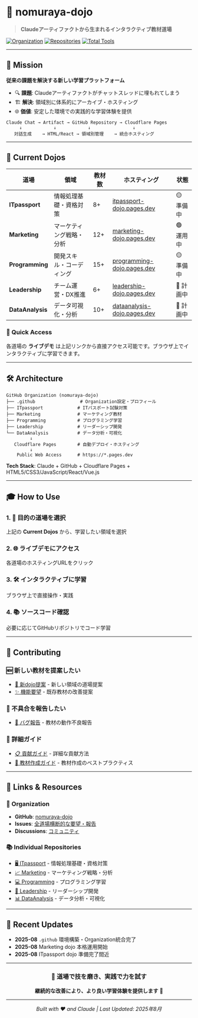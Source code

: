 # 🥋 nomuraya-dojo

> **Claudeアーティファクトから生まれるインタラクティブ教材道場**

[![Organization](https://img.shields.io/badge/GitHub-nomuraya--dojo-181717?logo=github)](https://github.com/nomuraya-dojo)
[![Repositories](https://img.shields.io/badge/dynamic/json?color=blue&label=Repositories&query=%24.public_repos&url=https%3A%2F%2Fapi.github.com%2Forgs%2Fnomuraya-dojo)](https://github.com/nomuraya-dojo?tab=repositories)
[![Total Tools](https://img.shields.io/badge/Tools-50+-green)](#current-dojos)

---

## 🎯 Mission

**従来の課題を解決する新しい学習プラットフォーム**

- 🔍 **課題**: Claudeアーティファクトがチャットスレッドに埋もれてしまう
- 🏗️ **解決**: 領域別に体系的にアーカイブ・ホスティング
- 🌐 **価値**: 安定した環境での実践的な学習体験を提供

```
Claude Chat → Artifact → GitHub Repository → Cloudflare Pages
     ↓            ↓            ↓                ↓
   対話生成    → HTML/React → 領域別管理    → 統合ホスティング
```

---

## 🏮 Current Dojos

| 道場 | 領域 | 教材数 | ホスティング | 状態 |
|------|------|--------|-------------|------|
| **ITpassport** | 情報処理基礎・資格対策 | 8+ | [itpassport-dojo.pages.dev](https://itpassport-dojo.pages.dev) | 🟡 準備中 |
| **Marketing** | マーケティング戦略・分析 | 12+ | [marketing-dojo.pages.dev](https://marketing-dojo.pages.dev) | 🟢 運用中 |
| **Programming** | 開発スキル・コーディング | 15+ | [programming-dojo.pages.dev](https://programming-dojo.pages.dev) | 🟡 準備中 |
| **Leadership** | チーム運営・DX推進 | 6+ | [leadership-dojo.pages.dev](https://leadership-dojo.pages.dev) | 🔴 計画中 |
| **DataAnalysis** | データ可視化・分析 | 10+ | [dataanalysis-dojo.pages.dev](https://dataanalysis-dojo.pages.dev) | 🔴 計画中 |

### 🚀 Quick Access
各道場の **ライブデモ** は上記リンクから直接アクセス可能です。ブラウザ上でインタラクティブに学習できます。

---

## 🛠️ Architecture

```
GitHub Organization (nomuraya-dojo)
├── .github                 # Organization設定・プロフィール
├── ITpassport             # ITパスポート試験対策
├── Marketing              # マーケティング教材
├── Programming            # プログラミング学習
├── Leadership             # リーダーシップ開発
└── DataAnalysis           # データ分析・可視化
         ↓
   Cloudflare Pages        # 自動デプロイ・ホスティング
         ↓  
    Public Web Access      # https://*.pages.dev
```

**Tech Stack**: Claude + GitHub + Cloudflare Pages + HTML5/CSS3/JavaScript/React/Vue.js

---

## 🎓 How to Use

### 1. 🎯 目的の道場を選択
上記の **Current Dojos** から、学習したい領域を選択

### 2. 🌐 ライブデモにアクセス  
各道場のホスティングURLをクリック

### 3. 🛠️ インタラクティブに学習
ブラウザ上で直接操作・実践

### 4. 📚 ソースコード確認
必要に応じてGitHubリポジトリでコード学習

---

## 🤝 Contributing

### 🆕 新しい教材を提案したい
- [🏮 新dojo提案](../../issues/new?template=dojo_request.yml) - 新しい領域の道場提案
- [✨ 機能要望](../../issues/new?template=feature_request.yml) - 既存教材の改善提案

### 🐛 不具合を報告したい  
- [🐛 バグ報告](../../issues/new?template=bug_request.yml) - 教材の動作不良報告

### 📖 詳細ガイド
- [📋 貢献ガイド](./docs/CONTRIBUTING.md) - 詳細な貢献方法
- [📘 教材作成ガイド](./docs/GUIDELINES.md) - 教材作成のベストプラクティス

---

## 🔗 Links & Resources

### 🏢 Organization
- **GitHub**: [nomuraya-dojo](https://github.com/nomuraya-dojo)
- **Issues**: [全道場横断的な要望・報告](https://github.com/nomuraya-dojo/.github/issues)
- **Discussions**: [コミュニティ](https://github.com/nomuraya-dojo/.github/discussions)

### 📚 Individual Repositories  
- [🖥️ ITpassport](https://github.com/nomuraya-dojo/ITpassport) - 情報処理基礎・資格対策
- [📈 Marketing](https://github.com/nomuraya-dojo/Marketing) - マーケティング戦略・分析
- [💻 Programming](https://github.com/nomuraya-dojo/Programming) - プログラミング学習
- [👑 Leadership](https://github.com/nomuraya-dojo/Leadership) - リーダーシップ開発
- [📊 DataAnalysis](https://github.com/nomuraya-dojo/DataAnalysis) - データ分析・可視化

---

## 🎊 Recent Updates

- **2025-08** `.github` 環境構築・Organization統合完了
- **2025-08** Marketing dojo 本格運用開始
- **2025-08** ITpassport dojo 準備完了間近  

---

<div align="center">

### 🌟 道場で技を磨き、実践で力を試す

**継続的な改善により、より良い学習体験を提供します** 🚀

---

*Built with ❤️ and Claude | Last Updated: 2025年8月*

</div>